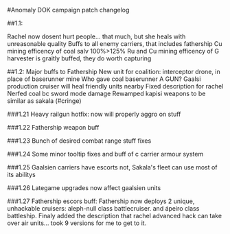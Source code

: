 #Anomaly DOK campaign patch changelog 

##1.1:

Rachel now dosent hurt people... that much, but she heals with unreasonable quality
Buffs to all enemy carriers, that includes fathership
Cu mining efficency of coal salv 100%>125%
Ru and Cu mining efficency of G harvester is graitly buffed, they do worth capturing

##1.2:
Major buffs to Fathership
New unit for coalition: interceptor drone, in place of baserunner mine
Who gave coal baserunner A GUN?
Gaalsi production cruiser will heal friendly units nearby
Fixed description for rachel
Nerfed coal bc sword mode damage
Rewamped kapisi weapons to be similar as sakala (#cringe)

###1.21
Heavy railgun hotfix: now will properly aggro on stuff

###1.22
Fathership weapon buff

###1.23
Bunch of desired combat range stuff fixes

###1.24
Some minor tooltip fixes and buff of c carrier armour system

###1.25 
Gaalsien carriers have escorts not, Sakala's fleet can use most of its abilitys

###1.26
Lategame upgrades now affect gaalsien units

###1.27
Fathership escors buff:
Fathership now deploys 2 unique, unhackable cruisers: aleph-null class battlecruiser. and ápeiro class battleship.
Finaly added the description that rachel advanced hack can take over air units... took 9 versions for me to get to it.
